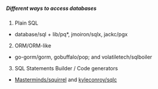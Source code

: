 ##### Different ways to access databases

1. Plain SQL
 - database/sql + lib/pq*, jmoiron/sqlx, jackc/pgx

2. ORM/ORM-like
 - go-gorm/gorm, gobuffalo/pop; and volatiletech/sqlboiler

3. SQL Statements Builder / Code generators
 - [Masterminds/squirrel](https://pkg.go.dev/github.com/Masterminds/squirrel) and [kyleconroy/sqlc](https://pkg.go.dev/github.com/kyleconroy/sqlc#section-readme)
